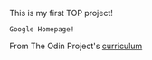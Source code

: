 This is my first TOP project! 

    Google Homepage!

From The Odin Project's [curriculum](http://www.theodinproject.com/courses/web-development-101/lessons/html-css)